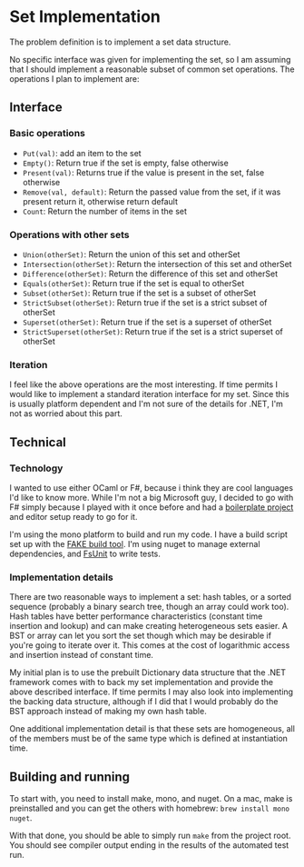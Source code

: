 # Set Implementation

The problem definition is to implement a set data structure.

No specific interface was given for implementing the set, so I am assuming that I should implement a reasonable subset of common set operations. The operations I plan to implement are:

## Interface

### Basic operations
 * `Put(val)`: add an item to the set
 * `Empty()`: Return true if the set is empty, false otherwise
 * `Present(val)`: Returns true if the value is present in the set, false otherwise
 * `Remove(val, default)`: Return the passed value from the set, if it was present return it, otherwise return default
 * `Count`: Return the number of items in the set

### Operations with other sets
 * `Union(otherSet)`: Return the union of this set and otherSet
 * `Intersection(otherSet)`: Return the intersection of this set and otherSet
 * `Difference(otherSet)`: Return the difference of this set and otherSet
 * `Equals(otherSet)`: Return true if the set is equal to otherSet
 * `Subset(otherSet)`: Return true if the set is a subset of otherSet
 * `StrictSubset(otherSet)`: Return true if the set is a strict subset of otherSet
 * `Superset(otherSet)`: Return true if the set is a superset of otherSet
 * `StrictSuperset(otherSet)`: Return true if the set is a strict superset of otherSet
 
### Iteration

I feel like the above operations are the most interesting. If time permits I would like to implement a standard iteration interface for my set. Since this is usually platform dependent and I'm not sure of the details for .NET, I'm not as worried about this part.

## Technical

### Technology
I wanted to use either OCaml or F#, because i think they are cool languages I'd like to know more. While I'm not a big Microsoft guy, I decided to go with F# simply because I played with it once before and had a [boilerplate project](https://github.com/scottaj/fsharp-tweet-analyser) and editor setup ready to go for it.

I'm using the mono platform to build and run my code. I have a build script set up with the [FAKE build tool](http://fsharp.github.io/FAKE/). I'm using nuget to manage external dependencies, and [FsUnit](https://github.com/fsprojects/FsUnit) to write tests.

### Implementation details

There are two reasonable ways to implement a set: hash tables, or a sorted sequence (probably a binary search tree, though an array could work too). Hash tables have better performance characteristics (constant time insertion and lookup) and can make creating heterogeneous sets easier. A BST or array can let you sort the set though which may be desirable if you're going to iterate over it. This comes at the cost of logarithmic access and insertion instead of constant time.

My initial plan is to use the prebuilt Dictionary data structure that the .NET framework comes with to back my set implementation and provide the above described interface. If time permits I may also look into implementing the backing data structure, although if I did that I would probably do the BST approach instead of making my own hash table.

One additional implementation detail is that these sets are homogeneous, all of the members must be of the same type which is defined at instantiation time.

## Building and running
To start with, you need to install make, mono, and nuget. On a mac, make is preinstalled and you can get the others with homebrew: `brew install mono nuget`.

With that done, you should be able to simply run `make` from the project root. You should see compiler output ending in the results of the automated test run.
